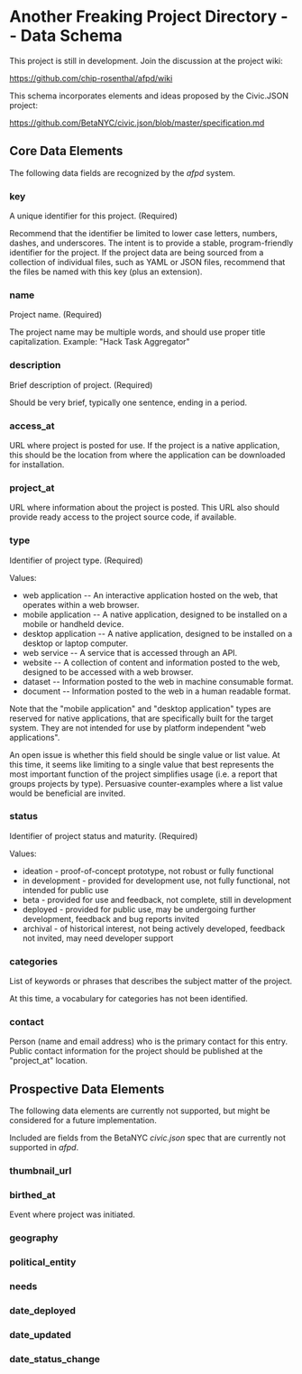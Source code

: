 # Another Freaking Project Directory -- Data Schema

This project is still in development. Join the discussion at the project wiki:

https://github.com/chip-rosenthal/afpd/wiki

This schema incorporates elements and ideas
proposed by the Civic.JSON project:

https://github.com/BetaNYC/civic.json/blob/master/specification.md

## Core Data Elements

The following data fields are recognized by the _afpd_ system.

### key

A unique identifier for this project. (Required)

Recommend that the identifier be limited to lower case letters,
numbers, dashes, and underscores. The intent is to provide a stable,
program-friendly identifier for the project.  If the project data are
being sourced from a collection of individual files, such as YAML or
JSON files, recommend that the files be named with this key (plus an
extension).


### name

Project name. (Required)

The project name may be multiple words, and should use proper title
capitalization. Example: "Hack Task Aggregator"


### description

Brief description of project. (Required)

Should be very brief, typically one sentence, ending in a period.


### access_at

URL where project is posted for use. If the project is a native application,
this should be the location from where the application can be downloaded
for installation.


### project_at

URL where information about the project is posted. This URL also should
provide ready access to the project source code, if available.


### type

Identifier of project type. (Required)

Values:
* web application -- An interactive application hosted on the web,
  that operates within a web browser.
* mobile application -- A native application, designed to be installed on
  a mobile or handheld device.
* desktop application -- A native application, designed to be installed on
  a desktop or laptop computer.
* web service -- A service that is accessed through an API.
* website -- A collection of content and information posted to the web,
  designed to be accessed with a web browser.
* dataset -- Information posted to the web in machine consumable format.
* document -- Information posted to the web in a human readable format.

Note that the "mobile application" and "desktop application" types are
reserved for native applications, that are specifically built for the
target system. They are not intended for use by platform independent
"web applications".

An open issue is whether this field should be single value or list value.
At this time, it seems like limiting to a single value that best represents
the most important function of the project simplifies usage (i.e. a report
that groups projects by type). Persuasive counter-examples where a list
value would be beneficial are invited.


### status

Identifier of project status and maturity. (Required)

Values:
* ideation - proof-of-concept prototype, not robust or fully functional
* in development - provided for development use, not fully functional,
  not intended for public use
* beta - provided for use and feedback, not complete, still in development
* deployed - provided for public use, may be undergoing further
  development, feedback and bug reports invited
* archival - of historical interest, not being actively developed,
  feedback not invited, may need developer support


### categories

List of keywords or phrases that describes the subject matter of the project.

At this time, a vocabulary for categories has not been identified.


### contact

Person (name and email address) who is the primary contact for this entry.
Public contact information for the project should be published at the
"project_at" location.


## Prospective Data Elements

The following data elements are currently not supported, but might be
considered for a future implementation.

Included are fields from the BetaNYC _civic.json_ spec that are currently
not supported in _afpd_.

### thumbnail_url

### birthed_at

Event where project was initiated.

### geography

### political_entity

### needs

### date_deployed

### date_updated

### date_status_change

